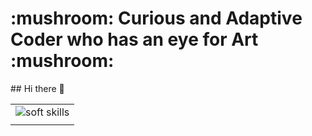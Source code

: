 <h1> :mushroom: Curious and Adaptive Coder who has an eye for Art :mushroom: </h1>
## Hi there 👋
<table>
<tbody>
<tr><td><img src="https://t4.ftcdn.net/jpg/07/63/56/49/360_F_763564929_xVWTQpND9NyBqAoJVo2jnpIgON95K2wx.jpg" title="Soft Skills" alt="soft skills" /></td></tr>  
<tr><td></td></tr>
</tbody>
</table>

<!--
**trickell/trickell** is a ✨ _special_ ✨ repository because its `README.md` (this file) appears on your GitHub profile.

Here are some ideas to get you started:

- 🔭 I’m currently working on ...
- 🌱 I’m currently learning ...
- 👯 I’m looking to collaborate on ...
- 🤔 I’m looking for help with ...
- 💬 Ask me about ...
- 📫 How to reach me: ...
- 😄 Pronouns: ...
- ⚡ Fun fact: ...
-->
